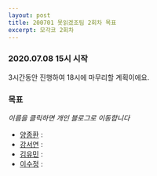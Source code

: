 ```yaml
---
layout: post
title: 200701 못읽겠조팀 2회차 목표
excerpt: 모각코 2회차
---
```

### 2020.07.08 15시 시작  
3시간동안 진행하여 18시에 마무리할 계획이에요.  
 
### 목표
*이름을 클릭하면 개인 블로그로 이동합니다*  
- [양종환]() :   
- [강서연]() :   
- [김유민]() :   
- [이수정]() : 
